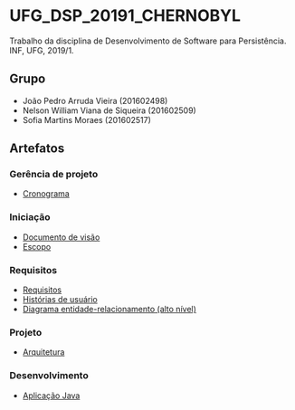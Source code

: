 # UFG_DSP_20191_CHERNOBYL

Trabalho da disciplina de Desenvolvimento de Software para Persistência. INF, UFG, 2019/1.

## Grupo

- João Pedro Arruda Vieira (201602498)
- Nelson William Viana de Siqueira (201602509)
- Sofia Martins Moraes (201602517)

## Artefatos

### Gerência de projeto

- [Cronograma](https://docs.google.com/spreadsheets/d/1RTkmBAa0iqXLzs1RLG9XHIV6dK4q_zkzTWgGgMXveKg/edit?usp=sharing)

### Iniciação 

- [Documento de visão](https://docs.google.com/document/d/1yf0WGvVWtar6l2SbZavi1od1VAaCaFhOjFU0mquFC2A/edit?usp=sharing)
- [Escopo](./Documentos/Escopo.md)

### Requisitos

- [Requisitos](./Documentos/Requisitos.md)
- [Histórias de usuário](./Documentos/Historias%20de%20Usuário.md)
- [Diagrama entidade-relacionamento (alto nível)](./Documentos/DER%20Chernobyl%20Filmes.jpg)

### Projeto

- [Arquitetura](./Documentos/Arquitetura.md)

### Desenvolvimento

- [Aplicação Java](./Sistema)
